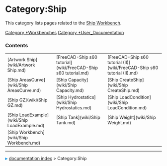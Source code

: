 # Category:Ship
This category lists pages related to the [Ship Workbench](Ship_Workbench.md).

[Category   *Workbenches](Category_Workbenches.md) [Category   *User\_Documentation](Category_User_Documentation.md)

### Contents

|     |     |     |
| --- | --- | --- |
| [Artwork Ship](wiki/Artwork Ship.md) | [FreeCAD-Ship s60 tutorial](wiki/FreeCAD-Ship s60 tutorial.md) | [FreeCAD-Ship s60 tutorial (II)](wiki/FreeCAD-Ship s60 tutorial (II).md) |
| [Ship AreasCurve](wiki/Ship AreasCurve.md) | [Ship Capacity](wiki/Ship Capacity.md) | [Ship CreateShip](wiki/Ship CreateShip.md) |
| [Ship GZ](wiki/Ship GZ.md) | [Ship Hydrostatics](wiki/Ship Hydrostatics.md) | [Ship LoadCondition](wiki/Ship LoadCondition.md) |
| [Ship LoadExample](wiki/Ship LoadExample.md) | [Ship Tank](wiki/Ship Tank.md) | [Ship Weight](wiki/Ship Weight.md) |
| [Ship Workbench](wiki/Ship Workbench.md) |



---
![](images/Right_arrow.png) [documentation index](../README.md) > Category:Ship
